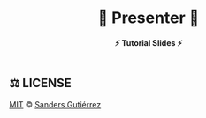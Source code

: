 <div align="center">
    <h1> 🚀 Presenter 🚀 </h1>
    <strong> ⚡️ Tutorial Slides ⚡️ </strong>
</div>
<br>

## ⚖️ LICENSE

[MIT](LICENSE) © [Sanders Gutiérrez](https://sandersgutierrez.github.io)
